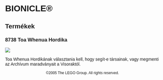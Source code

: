 <div lang="hu-HU" style="font-family: Helvetica, sans-serif;">
<h1>BIONICLE&reg;</h1>
<h2>Termékek</h2>
<h3 style="font-weight: bold;">
<span class="product_number">8738</span>
<span class="title">Toa Whenua Hordika</span>
</h3>
<img src="https://www.lego.com/cdn/product-assets/product.img.pri/8738_prod.jpg" type="image/jpeg">
<p class="description">Toa Whenua Hordikának választania kell, hogy segít-e társainak, vagy megmenti az Archívum maradványait a Visoraktól.</p>
<p class="footer" style="font-size: 12px; text-align: center;">©2005 The LEGO Group. All rights reserved.</p>
</div>